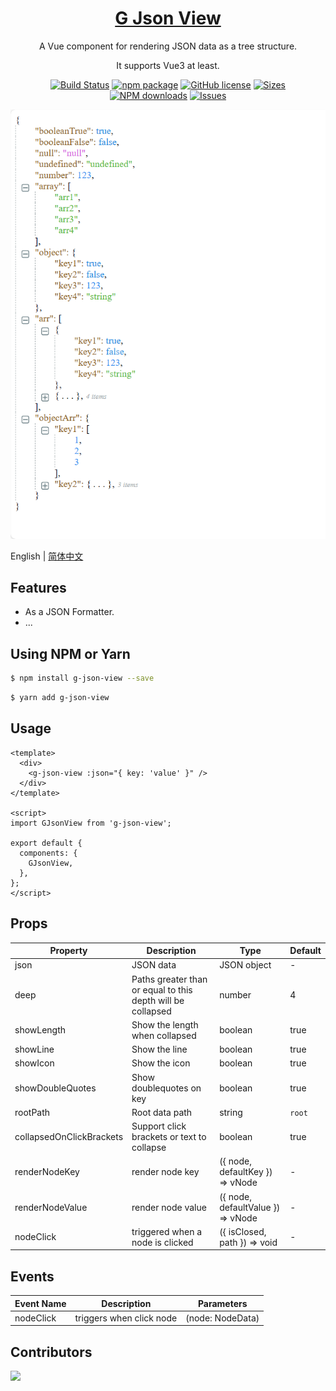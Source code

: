 
<h1 align="center">
  <a href="https://github.com/GoodwinGuo/g-json-view.git" target="_blank">G Json View</a>
</h1>

<div align="center">

<p>A Vue component for rendering JSON data as a tree structure.</p>
<p>It supports Vue3 at least.</p>

[![Build Status](https://travis-ci.org/GoodwinGuo/g-json-view.svg?branch=master)](https://travis-ci.org/GoodwinGuo/g-json-view)
[![npm package](https://img.shields.io/npm/v/g-json-view.svg)](https://www.npmjs.org/package/g-json-view)
[![GitHub license](https://img.shields.io/badge/license-MIT-blue.svg)](https://github.com/GoodwinGuo/g-json-view/blob/master/LICENSE)
[![Sizes](https://img.shields.io/bundlephobia/min/g-json-view)](https://bundlephobia.com/result?p=g-json-view)
[![NPM downloads](http://img.shields.io/npm/dm/g-json-view.svg?style=flat-square)](https://www.npmtrends.com/g-json-view)
[![Issues](https://img.shields.io/github/issues-raw/GoodwinGuo/g-json-view)](https://github.com/GoodwinGuo/g-json-view/issues)

</div>

[![](./src/assets/Snipaste.png)](https://github.com/GoodwinGuo/g-json-view.git)

English | [简体中文](./README.zh_CN.md)

## Features

- As a JSON Formatter.
- ...

## Using NPM or Yarn

```bash
$ npm install g-json-view --save
```

```bash
$ yarn add g-json-view
```

## Usage

```vue
<template>
  <div>
    <g-json-view :json="{ key: 'value' }" />
  </div>
</template>

<script>
import GJsonView from 'g-json-view';

export default {
  components: {
    GJsonView,
  },
};
</script>
```

## Props

| Property                 | Description                                                 | Type                              | Default |
| ------------------------ | ----------------------------------------------------------- | --------------------------------- | ------- |
| json                     | JSON data                                                   | JSON object                       | -       |
| deep                     | Paths greater than or equal to this depth will be collapsed | number                            | 4       |
| showLength               | Show the length when collapsed                              | boolean                           | true   |
| showLine                 | Show the line                                               | boolean                           | true    |
| showIcon                 | Show the icon                                               | boolean                           | true   |
| showDoubleQuotes         | Show doublequotes on key                                    | boolean                           | true    |
| rootPath                 | Root data path                                              | string                            | `root`  |
| collapsedOnClickBrackets | Support click brackets or text  to collapse                 | boolean                           | true    |
| renderNodeKey            | render node key                                             | ({ node, defaultKey }) => vNode   | -       |
| renderNodeValue          | render node value                                           | ({ node, defaultValue }) => vNode | -       |
| nodeClick                | triggered when a node is clicked                            | ({ isClosed, path }) => void      | -       |

## Events

| Event Name     | Description                              | Parameters           |
| -------------- | ---------------------------------------- | -------------------- |
| nodeClick      | triggers when click node                 | (node: NodeData)     |

## Contributors

<a href="https://github.com/GoodwinGuo/g-json-view/graphs/contributors">
  <img src="https://contrib.rocks/image?repo=GoodwinGuo/g-json-view" />
</a>

